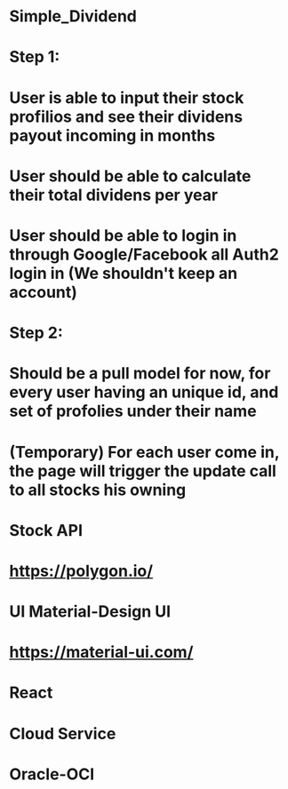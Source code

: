 # Simple_Dividend

# Step 1:
# User is able to input their stock profilios and see their dividens payout incoming in months
# User should be able to calculate their total dividens per year
# User should be able to login in through Google/Facebook all Auth2 login in (We shouldn't keep an account)

# Step 2:
# Should be a pull model for now, for every user having an unique id, and set of profolies under their name
# (Temporary) For each user come in, the page will trigger the update call to all stocks his owning


# Stock API
# https://polygon.io/

# UI Material-Design UI
# https://material-ui.com/
# React

# Cloud Service
# Oracle-OCI